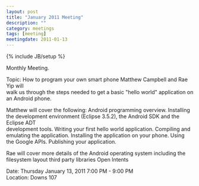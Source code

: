 ```yaml
---
layout: post
title: "January 2011 Meeting"
description: ""
category: meetings
tags: [meeting]
meetingdate: 2011-01-13
---
```

{% include JB/setup %}

Monthly Meeting.                                                               
                                                                             
Topic: How to program your own smart phone Matthew Campbell and Rae Yip will   
walk us through the steps needed to get a basic "hello world" application on   
an Android phone.                                                              
                                                                             
Matthew will cover the following: Android programming overview. Installing the 
development environment (Eclipse 3.5.2), the Android SDK and the Eclipse ADT   
development tools. Writing your first hello world application. Compiling and   
emulating the application. Installing the application on your phone. Using the 
Google APIs. Publishing your application.                                      
                                                                             
Rae will cover more details of the Android operating system including the      
filesystem layout third party libraries Open Intents                           
                                                                             
Date: Thursday January 13, 2011 7:00 PM - 9:00 PM                                
Location: Downs 107                                         
